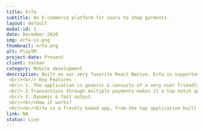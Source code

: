 ```yaml
---
title: Erfa
subtitle: An E-commerce platform for users to shop garments.
layout: default
modal-id: 1
date: December 2020
img: erfa-ss.png
thumbnail: erfa.png
alt: PlayTM
project-date: Present
client: Salman
category: Mobile development
description: Built on our very favorite React Native, Erfa is supported on both Ios & Android platforms.The application is created to resell premium products like garments and accesories easily. TWith the progessive need of online shopping as users go digital, Erfa is for multiple vendors as well as users.
 <br/><br/> Key Features -
 <br/> 1. The application is generic & consusts of a very user friendly interface.
 <br/> 2.Transactions through multiple payments makes it a top notch app and of high utility for any kind of consumer.
 <br/> 3. Dynamic & fast output.
 <br/><br/>How it works?
 <br/><br/>Erfa is a freshly baked app, from the top application built by our developers on react native at the front end. With backend on Nodejs, Erfa makes a of a vast project with complicated featured and reusability. 
link: NA
status: Live
---
```

